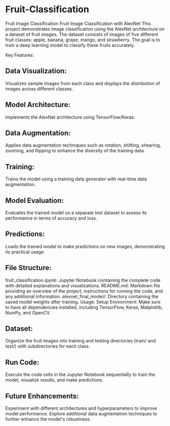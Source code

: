  # Fruit-Classification
Fruit Image Classification
Fruit Image Classification with AlexNet
This project demonstrates image classification using the AlexNet architecture on a dataset of fruit images. The dataset consists of images of five different fruit classes: apple, banana, grape, mango, and strawberry. The goal is to train a deep learning model to classify these fruits accurately.

Key Features:
## Data Visualization:
Visualizes sample images from each class and displays the distribution of images across different classes.
## Model Architecture:
Implements the AlexNet architecture using TensorFlow/Keras.
## Data Augmentation:
Applies data augmentation techniques such as rotation, shifting, shearing, zooming, and flipping to enhance the diversity of the training data.
## Training:
Trains the model using a training data generator with real-time data augmentation.
## Model Evaluation:
Evaluates the trained model on a separate test dataset to assess its performance in terms of accuracy and loss.
## Predictions:
Loads the trained model to make predictions on new images, demonstrating its practical usage.
## File Structure:
fruit_classification.ipynb: Jupyter Notebook containing the complete code with detailed explanations and visualizations.
README.md: Markdown file providing an overview of the project, instructions for running the code, and any additional information.
alexnet_final_model/: Directory containing the saved model weights after training.
Usage:
Setup Environment: Make sure to have all dependencies installed, including TensorFlow, Keras, Matplotlib, NumPy, and OpenCV.
## Dataset:
Organize the fruit images into training and testing directories (train/ and test/) with subdirectories for each class.
## Run Code:
Execute the code cells in the Jupyter Notebook sequentially to train the model, visualize results, and make predictions.
## Future Enhancements:
Experiment with different architectures and hyperparameters to improve model performance.
Explore additional data augmentation techniques to further enhance the model's robustness.
